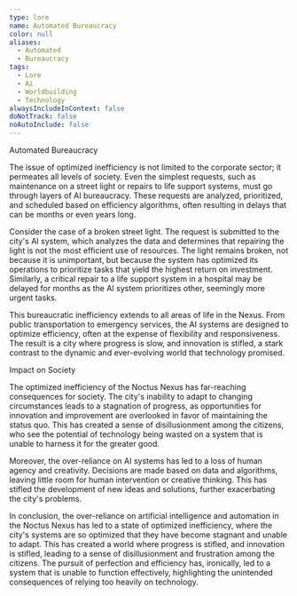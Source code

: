 ```yaml
---
type: lore
name: Automated Bureaucracy
color: null
aliases:
  - Automated
  - Bureaucracy
tags:
  - Lore
  - Ai
  - Worldbuilding
  - Technology
alwaysIncludeInContext: false
doNotTrack: false
noAutoInclude: false
---
```

Automated Bureaucracy

The issue of optimized inefficiency is not limited to the corporate sector; it permeates all levels of society. Even the simplest requests, such as maintenance on a street light or repairs to life support systems, must go through layers of AI bureaucracy. These requests are analyzed, prioritized, and scheduled based on efficiency algorithms, often resulting in delays that can be months or even years long.

Consider the case of a broken street light. The request is submitted to the city's AI system, which analyzes the data and determines that repairing the light is not the most efficient use of resources. The light remains broken, not because it is unimportant, but because the system has optimized its operations to prioritize tasks that yield the highest return on investment. Similarly, a critical repair to a life support system in a hospital may be delayed for months as the AI system prioritizes other, seemingly more urgent tasks.

This bureaucratic inefficiency extends to all areas of life in the Nexus. From public transportation to emergency services, the AI systems are designed to optimize efficiency, often at the expense of flexibility and responsiveness. The result is a city where progress is slow, and innovation is stifled, a stark contrast to the dynamic and ever-evolving world that technology promised.

Impact on Society

The optimized inefficiency of the Noctus Nexus has far-reaching consequences for society. The city's inability to adapt to changing circumstances leads to a stagnation of progress, as opportunities for innovation and improvement are overlooked in favor of maintaining the status quo. This has created a sense of disillusionment among the citizens, who see the potential of technology being wasted on a system that is unable to harness it for the greater good.

Moreover, the over-reliance on AI systems has led to a loss of human agency and creativity. Decisions are made based on data and algorithms, leaving little room for human intervention or creative thinking. This has stifled the development of new ideas and solutions, further exacerbating the city's problems.

In conclusion, the over-reliance on artificial intelligence and automation in the Noctus Nexus has led to a state of optimized inefficiency, where the city's systems are so optimized that they have become stagnant and unable to adapt. This has created a world where progress is stifled, and innovation is stifled, leading to a sense of disillusionment and frustration among the citizens. The pursuit of perfection and efficiency has, ironically, led to a system that is unable to function effectively, highlighting the unintended consequences of relying too heavily on technology.
